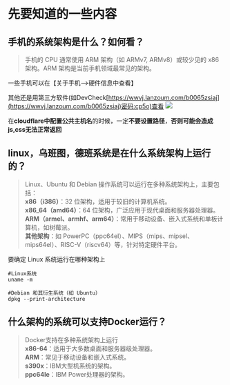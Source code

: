 
# 先要知道的一些内容

## **手机的系统架构是什么？如何看？**

> 手机的 CPU 通常使用 ARM 架构（如 ARMv7, ARMv8）或较少见的 x86 架构。ARM 架构是当前手机领域最常见的架构。

一些手机可以在【关于手机-->硬件信息中查看】

其他还是用第三方软件(如DevCheck[https://wwvj.lanzoum.com/b0065zsiaj](https://wwvj.lanzoum.com/b0065zsiaj)密码:cp5o)查看
![](http://www.kdocs.cn/api/v3/office/copy/eFJCbDJ2T013anliL3NET2JQTms3cVh6VmNsSHpicFkzNVRzTGNwUDIvQkJFdEF5RTJPNkE2MmpMMWozQTVBVFQ3eWhZeFJVWFNJeitUdkwrY2M2cXVPZjJJQWFCTGlXcThuYlRsTS9YQlFPTE5PUzlQZm1OTnNocTdLd3FjSkRJdE1oTkIxTHJYNzRRVFlJZFgrVDhGeW80YlhnN2FqbkQ5R2JGU25kY2ZycjBmUjA0Tld4NW5WZ0ZLdHpybnVybUVWanhITTV1b1lIa00xME5rcmkzUDl4REZadjZyMGN6U2JXWlB6Q2l6TjVwTXpLa2tjRTRRVFFObllEVi92M2EzYWc4aDd6YlJnPQ==/attach/object/37FR4WA7AAQBG?)

在**cloudflare中配置公共主机名**的时候，一定**不要设置路径**，**否则可能会造成js,css无法正常返回**

## **linux，乌班图，德班系统是在什么系统架构上运行的？**

> Linux、Ubuntu 和 Debian 操作系统可以运行在多种系统架构上，主要包括：  
> **x86（i386）**：32 位架构，适用于较旧的计算机系统。  
> **x86_64（amd64）**：64 位架构，广泛应用于现代桌面和服务器处理器。  
> **ARM（armel、armhf、arm64）**：常用于移动设备、嵌入式系统和单板计算机，如树莓派。  
> **其他架构**：如 PowerPC（ppc64el）、MIPS（mips、mipsel、mips64el）、RISC-V（riscv64）等，针对特定硬件平台。

要确定 Linux 系统运行在哪种架构上

```
#Linux系统
uname -m

#Debian 和其衍生系统（如 Ubuntu）
dpkg --print-architecture
```

## **什么架构的系统可以支持Docker运行？**

> Docker支持在多种系统架构上运行  
> **x86-64**：适用于大多数桌面和服务器级处理器。  
> **ARM**：常见于移动设备和嵌入式系统。  
> **s390x**：IBM大型机系统的架构。  
> **ppc64le**：IBM Power处理器的架构。
<!--stackedit_data:
eyJoaXN0b3J5IjpbMTM3NzMzODg5Nl19
-->